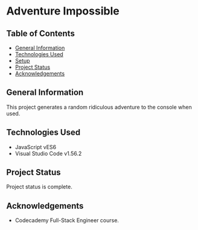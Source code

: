 # Adventure Impossible

## Table of Contents 
+ [General Information](#General-Information)
+ [Technologies Used](#Technologies-Used)
+ [Setup](#Setup)
+ [Project Status](#Project-Status)
+ [Acknowledgements](#Acknowledgements)

## General Information
This project generates a random ridiculous adventure to the console when used.


## Technologies Used
+ JavaScript vES6
+ Visual Studio Code v1.56.2




## Project Status
Project status is complete.

## Acknowledgements
+ Codecademy Full-Stack Engineer course.